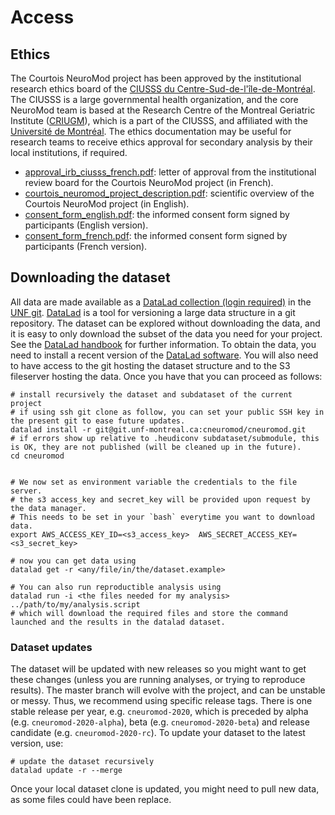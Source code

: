 # Access

## Ethics

The Courtois NeuroMod project has been approved by the institutional research ethics board of the [CIUSSS du Centre-Sud-de-l'île-de-Montréal](https://ciusss-centresudmtl.gouv.qc.ca/propos/services-en-anglais). The CIUSSS is a large governmental health organization, and the core NeuroMod team is based at the Research Centre of the Montreal Geriatric Institute ([CRIUGM](http://www.criugm.qc.ca/en.html)), which is a part of the CIUSSS, and affiliated with the [Université de Montréal](https://www.umontreal.ca/). The ethics documentation may be useful for research teams to receive ethics approval for secondary analysis by their local institutions, if required.
  * [approval_irb_ciusss_french.pdf](./_static/ethics/approval_irb_ciusss_french.pdf): letter of approval from the institutional review board for the Courtois NeuroMod project (in French).
  * [courtois_neuromod_project_description.pdf](./_static/ethics/courtois_neuromod_project_description.pdf): scientific overview of the Courtois NeuroMod project (in English).
  * [consent_form_english.pdf](./_static/ethics/consent_form_english.pdf): the informed consent form signed by participants (English version).
  * [consent_form_french.pdf](./_static/ethics/consent_form_french.pdf): the informed consent form signed by participants (French version).

## Downloading the dataset

All data are made available as a [DataLad collection (login required)](https://git.unf-montreal.ca/cneuromod/cneuromod) in the [UNF git](https://git.unf-montreal.ca). [DataLad](https://www.datalad.org/) is a tool for versioning a large data structure in a git repository. The dataset can be explored without downloading the data, and it is easy to only download the subset of the data you need for your project.
See the [DataLad handbook](http://handbook.datalad.org/en/latest/) for further information. To obtain the data, you need to install a recent version of the [DataLad software](https://www.datalad.org/get_datalad.html). You will also need to have access to the git hosting the dataset structure and to the S3 fileserver hosting the data. Once you have that you can proceed as follows:

```
# install recursively the dataset and subdataset of the current project
# if using ssh git clone as follow, you can set your public SSH key in the present git to ease future updates.
datalad install -r git@git.unf-montreal.ca:cneuromod/cneuromod.git
# if errors show up relative to .heudiconv subdataset/submodule, this is OK, they are not published (will be cleaned up in the future).
cd cneuromod


# We now set as environment variable the credentials to the file server.
# the s3 access_key and secret_key will be provided upon request by the data manager.
# This needs to be set in your `bash` everytime you want to download data.
export AWS_ACCESS_KEY_ID=<s3_access_key>  AWS_SECRET_ACCESS_KEY=<s3_secret_key>

# now you can get data using
datalad get -r <any/file/in/the/dataset.example>

# You can also run reproductible analysis using
datalad run -i <the files needed for my analysis> ../path/to/my/analysis.script
# which will download the required files and store the command launched and the results in the datalad dataset.

```

### Dataset updates

The dataset will be updated with new releases so you might want to get these changes (unless you are running analyses, or trying to reproduce results). The master branch will evolve with the project, and can be unstable or messy.
Thus, we recommend using specific release tags. There is one stable release per year, e.g. `cneuromod-2020`, which is preceded by alpha (e.g. `cneuromod-2020-alpha`), beta (e.g. `cneuromod-2020-beta`) and release candidate (e.g. `cneuromod-2020-rc`). To update your dataset to the latest version, use:

```
# update the dataset recursively
datalad update -r --merge

```

Once your local dataset clone is updated, you might need to pull new data, as some files could have been replace.
